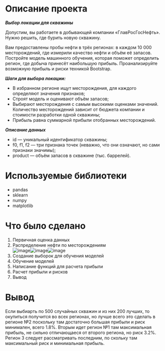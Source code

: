 # Описание проекта

***Выбор локации для скважины***

Допустим, вы работаете в добывающей компании «ГлавРосГосНефть». Нужно решить, где бурить новую скважину.

Вам предоставлены пробы нефти в трёх регионах: в каждом 10 000 месторождений, где измерили качество нефти и объём её запасов. Постройте модель машинного обучения, которая поможет определить регион, где добыча принесёт наибольшую прибыль. Проанализируйте возможную прибыль и риски техникой Bootstrap.

***Шаги для выбора локации:***

- В избранном регионе ищут месторождения, для каждого определяют значения признаков;
- Строят модель и оценивают объём запасов;
- Выбирают месторождения с самым высокими оценками значений. Количество месторождений зависит от бюджета компании и стоимости разработки одной скважины;
- Прибыль равна суммарной прибыли отобранных месторождений.

***Описание данных***

- id — уникальный идентификатор скважины;
- f0, f1, f2 — три признака точек (неважно, что они означают, но сами признаки значимы);
- product — объём запасов в скважине (тыс. баррелей).

# Используемые библиотеки 

- pandas 
- sklearn
- numpy 
- matplotlib

# Что было сделано

1. Первичная оценка данных
2. Распределение нефти по месторождениям  
![image](https://github.com/Rook-Black/Practicum/assets/108406912/ca4bd11a-227a-48e5-b911-a2a22e60fe43)![image](https://github.com/Rook-Black/Practicum/assets/108406912/b73a7ba2-7b41-4cff-af43-767afaed13a7)![image](https://github.com/Rook-Black/Practicum/assets/108406912/bbd11623-a03d-4ae6-9c29-2746d127873a)  
3. Создание выборок для обучения моделей
4. Обучение моделей
5. Написание функций для расчета прибыли
6. Расчет прибыли и рисков
7. Вывод

# Вывод

Если выбиарть по 500 случайных скважин и из них 200 лучших, то окупиться получится во всех регионах, но лучше всего это сделать в регионе №2 поскольку там достаточно большая прибыли и риск минимален, всего 1.8%. Вторым идет регион №1 там максимальная прибыль, не сильно отличающаеся от второго региона, но риск 3.2%. Регион 3 следует рассматривать последним, по скольку там максимальный риск и минимальная прибыль.


